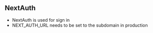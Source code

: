## NextAuth

-   NextAuth is used for sign in
-   NEXT_AUTH_URL needs to be set to the subdomain in production
